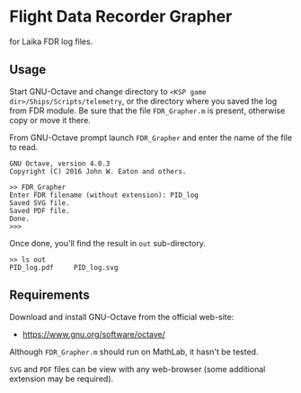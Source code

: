 # Flight Data Recorder Grapher
for Laika FDR log files.

## Usage

Start GNU-Octave and change directory to `<KSP game dir>/Ships/Scripts/telemetry`, or the directory where you saved the log from FDR module.
Be sure that the file `FDR_Grapher.m` is present, otherwise copy or move it there.

From GNU-Octave prompt launch `FDR_Grapher` and enter the name of the file to read.

```
GNU Octave, version 4.0.3
Copyright (C) 2016 John W. Eaton and others.

>> FDR_Grapher
Enter FDR filename (without extension): PID_log
Saved SVG file.
Saved PDF file.
Done.
>>>
```

Once done, you'll find the result in `out` sub-directory.
```
>> ls out
PID_log.pdf     PID_log.svg
```

## Requirements

Download and install GNU-Octave from the official web-site:
  * https://www.gnu.org/software/octave/

Although `FDR_Grapher.m` should run on MathLab, it hasn't be tested.

`SVG` and `PDF` files can be view with any web-browser (some additional extension may be required).
